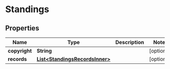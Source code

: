 

# Standings


## Properties

| Name | Type | Description | Notes |
|------------ | ------------- | ------------- | -------------|
|**copyright** | **String** |  |  [optional] |
|**records** | [**List&lt;StandingsRecordsInner&gt;**](StandingsRecordsInner.md) |  |  [optional] |



